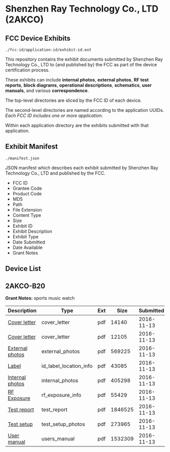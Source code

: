 # Shenzhen Ray Technology Co., LTD (2AKCO)
## FCC Device Exhibits

```
./fcc-id/application-id/exhibit-id.ext
```

This repository contains the exhibit documents submitted by Shenzhen Ray Technology Co., LTD to (and published by) the FCC as part of the device certification process.

These exhibits can include **internal photos**, **external photos**, **RF test reports**, **block diagrams**, **operational descriptions**, **schematics**, **user manuals**, and various **correspondence**.

The top-level directories are sliced by the FCC ID of each device.

The second-level directories are named according to the application UUIDs. *Each FCC ID includes one or more application.*

Within each application directory are the exhibits submitted with that application. 

## Exhibit Manifest

```
./manifest.json
```

JSON manifest which describes each exhibit submitted by Shenzhen Ray Technology Co., LTD and published by the FCC.

- FCC ID
- Grantee Code
- Product Code
- MD5
- Path
- File Extension
- Content Type
- Size
- Exhibit ID
- Exhibit Description
- Exhibit Type
- Date Submitted
- Date Available
- Grant Notes

## Device List
## 2AKCO-B20
**Grant Notes:** sports music watch

| Description | Type | Ext | Size | Submitted | Available |
| ----------- | ---- | --- | ---- | --------- | --------- |
| [Cover letter](2AKCO-B20/5a47055a835f2e39a449d761b5ac5c83/3194318.pdf) | cover_letter | pdf | 14140 | 2016-11-13 | 2016-11-13 |
| [Cover letter](2AKCO-B20/5a47055a835f2e39a449d761b5ac5c83/3194319.pdf) | cover_letter | pdf | 12105 | 2016-11-13 | 2016-11-13 |
| [External photos](2AKCO-B20/5a47055a835f2e39a449d761b5ac5c83/3194320.pdf) | external_photos | pdf | 569225 | 2016-11-13 | 2016-11-13 |
| [Label](2AKCO-B20/5a47055a835f2e39a449d761b5ac5c83/3194321.pdf) | id_label_location_info | pdf | 43085 | 2016-11-13 | 2016-11-13 |
| [Internal photos](2AKCO-B20/5a47055a835f2e39a449d761b5ac5c83/3194322.pdf) | internal_photos | pdf | 405298 | 2016-11-13 | 2016-11-13 |
| [RF Exposure](2AKCO-B20/5a47055a835f2e39a449d761b5ac5c83/3194324.pdf) | rf_exposure_info | pdf | 55429 | 2016-11-13 | 2016-11-13 |
| [Test report](2AKCO-B20/5a47055a835f2e39a449d761b5ac5c83/3194326.pdf) | test_report | pdf | 1846525 | 2016-11-13 | 2016-11-13 |
| [Test setup](2AKCO-B20/5a47055a835f2e39a449d761b5ac5c83/3194327.pdf) | test_setup_photos | pdf | 273965 | 2016-11-13 | 2016-11-13 |
| [User manual](2AKCO-B20/5a47055a835f2e39a449d761b5ac5c83/3194328.pdf) | users_manual | pdf | 1532309 | 2016-11-13 | 2016-11-13 |
